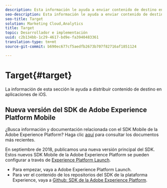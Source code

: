 ```yaml
---
description: Esta información le ayuda a enviar contenido de destino en aplicaciones iOS.
seo-description: Esta información le ayuda a enviar contenido de destino en aplicaciones iOS.
seo-title: Target
solution: Marketing Cloud,Analytics
title: Target
topic: Desarrollador e implementación
uuid: c2b134bb-1c29-4617-bd9e-fa3940483361
translation-type: tm+mt
source-git-commit: b690ec677cf5aedfb2673b707f82716af1851124

---
```



# Target{#target}

La información de esta sección le ayuda a distribuir contenido de destino en aplicaciones de iOS.

## Nueva versión del SDK de Adobe Experience Platform Mobile

¿Busca información y documentación relacionada con el SDK Mobile de la Adobe Experience Platform? Haga clic [aquí](https://aep-sdks.gitbook.io/docs/) para consultar los documentos más recientes.

En septiembre de 2018, publicamos una nueva versión principal del SDK. Estos nuevos SDK Mobile de la Adobe Experience Platform se pueden configurar a través de [Experience Platform Launch](https://www.adobe.com/experience-platform/launch.html).

* Para empezar, vaya a Adobe Experience Platform Launch.
* Para ver el contenido de los repositorios del SDK de la plataforma Experience, vaya a [Github: SDK de la Adobe Experience Platform](https://github.com/Adobe-Marketing-Cloud/acp-sdks).
